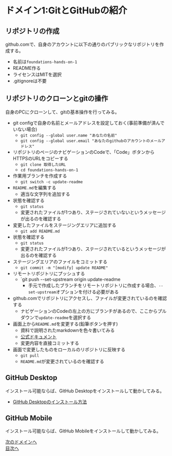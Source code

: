# ドメイン1:GitとGitHubの紹介

## リポジトリの作成

github.comで、自身のアカウントに以下の通りのパブリックなリポジトリを作成する。
  
- 名前は`foundations-hands-on-1`
- README作る
- ライセンスはMITを選択
- .gitignoreは不要

## リポジトリのクローンとgitの操作

自身のPCにクローンして、gitの基本操作を行ってみる。

- git configで自身の名前とメールアドレスを設定しておく(事前準備が済んでいない場合)
    - `git config --global user.name "あなたの名前"`
    - `git config --global user.email "あなたのgithubのアカウントのメールアドレス"`
- リポジトリのページのナビゲーションのCodeで、「Code」ボタンからHTTPSのURLをコピーする
  - `git clone 取得したURL`
  - `cd foundations-hands-on-1`
- 作業用ブランチを作成する
  - `git switch -c update-readme`
- `README.md`を編集する
  - 適当な文字列を追加する
- 状態を確認する
  - `git status`
  - 変更されたファイルが1つあり、ステージされていないというメッセージが出るのを確認する
- 変更したファイルをステージングエリアに追加する
  - `git add README.md`
- 状態を確認する
  - `git status`
  - 変更されたファイルが1つあり、ステージされているというメッセージが出るのを確認する
- ステージングエリアのファイルをコミットする
  - `git commit -m "[modify] update README"`
- リモートリポジトリにプッシュする
  - `git push --set-upstream origin update-readme 
    - 手元で作成したブランチをリモートリポジトリに作成する場合、`--set-upstream`オプションを付ける必要がある
- github.comでリポジトリにアクセスし、ファイルが変更されているのを確認する
  - ナビゲーションのCodeの左上の方にブランチがあるので、ここからプルダウンで`update-readme`を選択する
- 画面上から`README.md`を変更する(鉛筆ボタンを押す)
  - 資料で説明されたmarkdownを色々書いてみる
  - [公式ドキュメント](https://docs.github.com/ja/enterprise-cloud@latest/get-started/writing-on-github/getting-started-with-writing-and-formatting-on-github/basic-writing-and-formatting-syntax)
  - 変更内容を直接コミットする
- 画面で変更したものをローカルのリポジトリに反映する
  - `git pull`
  - `README.md`が変更されているのを確認する

## GitHub Desktop

インストール可能ならば、GitHub Desktopをインストールして動かしてみる。
  
- [GitHub Desktopのインストール方法](https://docs.github.com/ja/enterprise-cloud@latest/desktop/installing-and-authenticating-to-github-desktop/installing-github-desktop)

## GitHub Mobile

インストール可能ならば、GitHub Mobileをインストールして動かしてみる。

[次のドメインへ](../domain2/README.md)  
[目次へ](../README.md)
